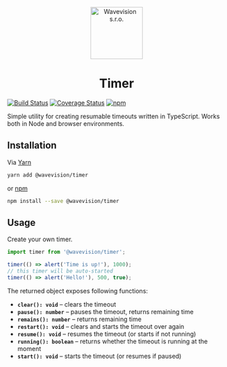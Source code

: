 <p align="center"><a href="https://github.com/wavevision"><img alt="Wavevision s.r.o." src="https://wavevision.com/images/wavevision-logo.png" width="120" /></a></p>
<h1 align="center">Timer</h1>

[![Build Status](https://travis-ci.org/wavevision/timer.svg?branch=master)](https://travis-ci.org/wavevision/timer)
[![Coverage Status](https://coveralls.io/repos/github/wavevision/timer/badge.svg?branch=master)](https://coveralls.io/github/wavevision/timer?branch=master)
[![npm](https://img.shields.io/npm/v/@wavevision/timer)](https://www.npmjs.com/package/@wavevision/timer)

Simple utility for creating resumable timeouts written in TypeScript. Works both in Node and browser environments.

## Installation

Via [Yarn](https://yarnpkg.com)

```bash
yarn add @wavevision/timer
```

or [npm](https://npmjs.com)

```bash
npm install --save @wavevision/timer
```

## Usage

Create your own timer.

```typescript
import timer from '@wavevision/timer';

timer(() => alert('Time is up!'), 1000);
// this timer will be auto-started
timer(() => alert('Hello!'), 500, true);
```

The returned object exposes following functions:

- **`clear(): void`** – clears the timeout
- **`pause(): number`** – pauses the timeout, returns remaining time
- **`remains(): number`** – returns remaining time
- **`restart(): void`** – clears and starts the timeout over again
- **`resume(): void`** – resumes the timeout (or starts if not running)
- **`running(): boolean`** – returns whether the timeout is running at the moment
- **`start(): void`** – starts the timeout (or resumes if paused)
